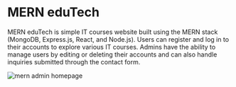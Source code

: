 # MERN eduTech

MERN eduTech is simple IT courses website built using the MERN stack (MongoDB, Express.js, React, and Node.js). Users can register and log in to their accounts to explore various IT courses. 
Admins have the ability to manage users by editing or deleting their accounts and can also handle inquiries submitted through the contact form.

<img src="https://i.postimg.cc/V6tT97VP/mern-admin-home.png" alt="mern admin homepage" />

